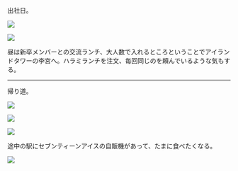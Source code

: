 出社日。

![](https://photos.apkas.net/medium/202406/20240611-090817.webp)

![](https://photos.apkas.net/medium/202406/20240611-091211.webp)

昼は新卒メンバーとの交流ランチ、大人数で入れるところということでアイランドタワーの李宮へ。ハラミランチを注文、毎回同じのを頼んでいるような気もする。

---

帰り道。

![](https://photos.apkas.net/medium/202406/20240611-172423.webp)

![](https://photos.apkas.net/medium/202406/20240611-172442.webp)

![](https://photos.apkas.net/medium/202406/20240611-173212.webp)

途中の駅にセブンティーンアイスの自販機があって、たまに食べたくなる。

![](https://photos.apkas.net/medium/202406/20240611-175306.webp)

